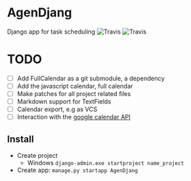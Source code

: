 # AgenDjang
Django app for task scheduling
![Travis](https://img.shields.io/badge/Python%20-3.6-brightgreen.svg?style=plastic) ![Travis](https://img.shields.io/badge/Django%20-1.11-brightgreen.svg?style=plastic)

# TODO
- [ ] Add FullCalendar as a git submodule, a dependency
- [ ] Add the javascript calendar, full calendar
- [ ] Make patches for all project related files
- [ ] Markdown support for TextFields
- [ ] Calendar export, e.g as VCS
- [ ] Interaction with the [google calendar API](https://developers.google.com/google-apps/calendar/quickstart/python)

## Install
- Create project
    - Windows `django-admin.exe startproject name_project`
- Create app: `manage.py startapp AgenDjang`
